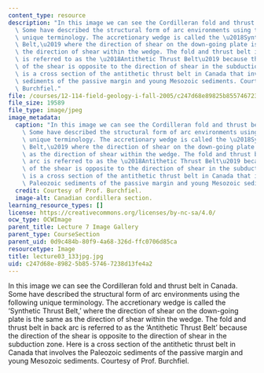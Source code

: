 ```yaml
---
content_type: resource
description: "In this image we can see the Cordilleran fold and thrust belt in Canada.\
  \ Some have described the structural form of arc environments using the following\
  \ unique terminology. The accretionary wedge is called the \u2018Synthetic Thrust\
  \ Belt,\u2019 where the direction of shear on the down-going plate is the same as\
  \ the direction of shear within the wedge. The fold and thrust belt in back arc\
  \ is referred to as the \u2018Antithetic Thrust Belt\u2019 because the direction\
  \ of the shear is opposite to the direction of shear in the subduction zone. Here\
  \ is a cross section of the antithetic thrust belt in Canada that involves the Paleozoic\
  \ sediments of the passive margin and young Mesozoic sediments. Courtesy of Prof.\
  \ Burchfiel."
file: /courses/12-114-field-geology-i-fall-2005/c247d68e89825b8557467238d13fe4a2_lecture03_133jpg.jpg
file_size: 19589
file_type: image/jpeg
image_metadata:
  caption: "In this image we can see the Cordilleran fold and thrust belt in Canada.\
    \ Some have described the structural form of arc environments using the following\
    \ unique terminology. The accretionary wedge is called the \u2018Synthetic Thrust\
    \ Belt,\u2019 where the direction of shear on the down-going plate is the same\
    \ as the direction of shear within the wedge. The fold and thrust belt in back\
    \ arc is referred to as the \u2018Antithetic Thrust Belt\u2019 because the direction\
    \ of the shear is opposite to the direction of shear in the subduction zone. Here\
    \ is a cross section of the antithetic thrust belt in Canada that involves the\
    \ Paleozoic sediments of the passive margin and young Mesozoic sediments."
  credit: Courtesy of Prof. Burchfiel.
  image-alt: Canadian cordillera section.
learning_resource_types: []
license: https://creativecommons.org/licenses/by-nc-sa/4.0/
ocw_type: OCWImage
parent_title: Lecture 7 Image Gallery
parent_type: CourseSection
parent_uid: 0d9c484b-80f9-4a68-326d-ffc0706d85ca
resourcetype: Image
title: lecture03_133jpg.jpg
uid: c247d68e-8982-5b85-5746-7238d13fe4a2
---
```

In this image we can see the Cordilleran fold and thrust belt in Canada. Some have described the structural form of arc environments using the following unique terminology. The accretionary wedge is called the ‘Synthetic Thrust Belt,’ where the direction of shear on the down-going plate is the same as the direction of shear within the wedge. The fold and thrust belt in back arc is referred to as the ‘Antithetic Thrust Belt’ because the direction of the shear is opposite to the direction of shear in the subduction zone. Here is a cross section of the antithetic thrust belt in Canada that involves the Paleozoic sediments of the passive margin and young Mesozoic sediments. Courtesy of Prof. Burchfiel.